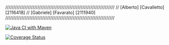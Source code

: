 //////////////////////////////////////////////////////////////////// 
// [Alberto] [Cavalletto] [2116418] 
// [Gabriele] [Favarato] [2111940] 
////////////////////////////////////////////////////////////////////

[![Java CI with Maven](https://github.com/GabryGbl/RomanNumberMTSS/actions/workflows/maven.yml/badge.svg)](https://github.com/GabryGbl/RomanNumberMTSS/actions/workflows/maven.yml)

[![Coverage Status](https://coveralls.io/repos/github/GabryGbl/RomanNumberMTSS/badge.svg?branch=develop)](https://coveralls.io/github/GabryGbl/RomanNumberMTSS?branch=develop)
